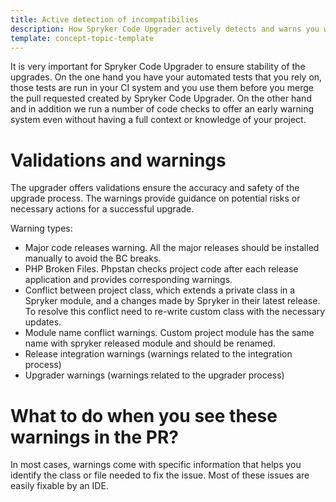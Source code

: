 ```yaml
---
title: Active detection of incompatibilies
description: How Spryker Code Upgrader actively detects and warns you when your code becomes incompatible with the code in upgraded modules
template: concept-topic-template
---
```


It is very important for Spryker Code Upgrader to ensure stability of the upgrades. On the one hand you have your automated tests that you rely on, those tests are run in your CI system and you use them before you merge the pull requested created by Spryker Code Upgrader. On the other hand and in addition we run a number of code checks to offer an early warning system even without having a full context or knowledge of your project.

# Validations and warnings

The upgrader offers validations ensure the accuracy and safety of the upgrade process.
The warnings provide guidance on potential risks or necessary actions for a successful upgrade.

Warning types:
- Major code releases warning.
  All the major releases should be installed manually to avoid the BC breaks.
- PHP Broken Files. 
  Phpstan checks project code after each release application and provides corresponding warnings.
- Conflict between project class, which extends a private class in a Spryker module, and a changes made by Spryker in their latest release.
  To resolve this conflict need to re-write custom class with the necessary updates.
- Module name conflict warnings.
  Custom project module has the same name with spryker released module and should be renamed.
- Release integration warnings (warnings related to the integration process)
- Upgrader warnings (warnings related to the upgrader process)

# What to do when you see these warnings in the PR?

In most cases, warnings come with specific information that helps you identify the class or file needed to fix the issue.
Most of these issues are easily fixable by an IDE.

